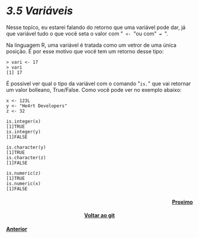 <h1><b><i>3.5 Variáveis</i></b></h1>

<p>Nesse topíco, eu estarei falando do retorno que uma variável pode dar, já que variável tudo o que você seta o valor com "<code> <- </code>"ou com"<code> = </code>".</p>

<p>Na linguagem R, uma variável é tratada como um vetror de uma única posição. É por esse motivo que você tem um retorno desse tipo:</p>


    > vari <- 17
    > vari
    [1] 17

<p>É possivel ver qual o tipo da variável com o comando "<code>is.</code>" que vai retornar um valor bolleano, True/False. Como você pode ver no exemplo abaixo:</p>

    x <- 123L
    y <- "He4rt Developers"
    z <- 32

    is.integer(x)
    [1]TRUE
    is.integer(y)
    [1]FALSE

    is.character(y)
    [1]TRUE
    is.character(z)
    [1]FALSE

    is.numeric(z)
    [1]TRUE
    is.numeric(x)
    [1]FALSE

<h4 align="Right"><a href="https://github.com/SaLandini/r4noobs/blob/master/r/operadore.md">Proximo</a></h4>
<h4 align="Center"><a href="https://github.com/SaLandini/r4noobs">Voltar ao git</a></h4>
<h4><a href="https://github.com/SaLandini/r4noobs/blob/master/r/NA.md">Anterior</a></h4>